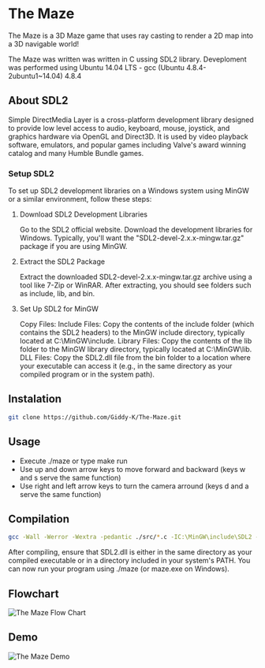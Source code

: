 # The Maze

The Maze is a 3D Maze game that uses ray casting to render a 2D map into a 3D navigable world!

The Maze was written was written in C ussing SDL2 library. Deveploment was performed using Ubuntu 14.04 LTS - gcc (Ubuntu 4.8.4-2ubuntu1~14.04) 4.8.4

## About SDL2

Simple DirectMedia Layer is a cross-platform development library designed to provide low level access to audio, keyboard, mouse, joystick, and graphics hardware via OpenGL and Direct3D. It is used by video playback software, emulators, and popular games including Valve's award winning catalog and many Humble Bundle games.

### Setup SDL2

To set up SDL2 development libraries on a Windows system using MinGW or a similar environment, follow these steps:

1. Download SDL2 Development Libraries

    Go to the SDL2 official website.
    Download the development libraries for Windows. Typically, you'll want the "SDL2-devel-2.x.x-mingw.tar.gz" package if you are using MinGW.

2. Extract the SDL2 Package

    Extract the downloaded SDL2-devel-2.x.x-mingw.tar.gz archive using a tool like 7-Zip or WinRAR.
    After extracting, you should see folders such as include, lib, and bin.

3. Set Up SDL2 for MinGW

    Copy Files:
        Include Files: Copy the contents of the include folder (which contains the SDL2 headers) to the MinGW include directory, typically located at C:\MinGW\include.
        Library Files: Copy the contents of the lib folder to the MinGW library directory, typically located at C:\MinGW\lib.
        DLL Files: Copy the SDL2.dll file from the bin folder to a location where your executable can access it (e.g., in the same directory as your compiled program or in the system path).

## Instalation

```sh
git clone https://github.com/Giddy-K/The-Maze.git
```

## Usage

* Execute ./maze or type make run
* Use up and down arrow keys to move forward and backward (keys w and s serve the same function)
* Use right and left arrow keys to turn the camera arround (keys d and a serve the same function)

## Compilation

```sh
gcc -Wall -Werror -Wextra -pedantic ./src/*.c -IC:\MinGW\include\SDL2 -LC:\MinGW\lib -lmingw32 -lSDL2main -lSDL2 -lm -o maze
```

After compiling, ensure that SDL2.dll is either in the same directory as your compiled executable or in a directory included in your system's PATH.
You can now run your program using ./maze (or maze.exe on Windows).

## Flowchart

![The Maze Flow Chart](https://i.imgur.com/t0MxNni.png)

## Demo

![The Maze Demo](./images/demo.gif)
